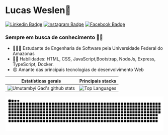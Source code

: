 #  Lucas Weslen👋

 [![Linkedin Badge](https://img.shields.io/badge/-LinkedIn-blue?style=flat-square&logo=Linkedin&logoColor=white&link=https://www.linkedin.com/in/lucas-weslen-lopes-de-matos-1b1b0a183/)](https://www.linkedin.com/in/lucas-weslen-lopes-de-matos-1b1b0a183/) [![Instagram Badge](https://img.shields.io/badge/-Instagram-violet?style=flat-square&logo=Instagram&logoColor=white&link=https://www.instagram.com/lucaswmatos/)](https://www.instagram.com/lucaswmatos/) [![Facebook Badge](https://img.shields.io/badge/Facebook-1877F2?style=flat-square&logo=facebook&logoColor=white&link=https://www.facebook.com/profile.php?id=100028150248944)](https://www.facebook.com/profile.php?id=100028150248944)

### Sempre em busca de conhecimento 👊🏼

-  🧑🏽‍🚀 Estudante de Engenharia de Software pela Universidade Federal do Amazonas
-  👨‍💻 Habilidades: HTML, CSS, JavaScript,Bootstrap, NodeJs, Express, TypeScript, Docker.
-  😍 Amante das principais tecnologias de desenvolvimento Web
 

| Estatísticas gerais                                                                                                                                                     | Principais stacks                                                                                                                                                                 |
| ----------------------------------------------------------------------------------------------------------------------------------------------------------------------- | --------------------------------------------------------------------------------------------------------------------------------------------------------------------------------- |
| ![Umutambyi Gad's github stats](https://github-readme-stats.vercel.app/api?username=matoslopes23&show_icons=true&hide_border=true&count_private=true&theme=tokyonight) | ![Top Languages](https://github-readme-stats.vercel.app/api/top-langs/?username=matoslopes23&langs_count=10&count_private=true&hide_border=true&theme=tokyonight&layout=compact) |

![Snake animation](https://github.com/matoslopes23/matoslopes23/blob/output/github-contribution-grid-snake.svg)
